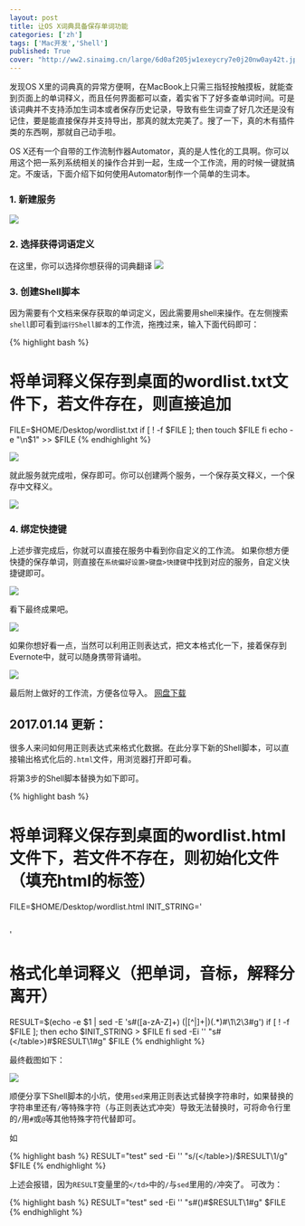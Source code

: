```yaml
---
layout: post
title: 让OS X词典具备保存单词功能
categories: ['zh']
tags: ['Mac开发','Shell']
published: True
cover: "http://ww2.sinaimg.cn/large/6d0af205jw1exeycry7e0j20nw0ay42t.jpg"
---
```

发现OS X里的词典真的异常方便啊，在MacBook上只需三指轻按触摸板，就能查到页面上的单词释义，而且任何界面都可以查，着实省下了好多查单词时间。可是该词典并不支持添加生词本或者保存历史记录，导致有些生词查了好几次还是没有记住，要是能直接保存并支持导出，那真的就太完美了。搜了一下，真的木有插件类的东西啊，那就自己动手啦。

OS X还有一个自带的工作流制作器Automator，真的是人性化的工具啊。你可以用这个把一系列系统相关的操作合并到一起，生成一个工作流，用的时候一键就搞定。不废话，下面介绍下如何使用Automator制作一个简单的生词本。

### 1. 新建服务
![](http://ww1.sinaimg.cn/large/6d0af205jw1exey4g3zp0j20fo0evdi7.jpg)

### 2. 选择获得词语定义
在这里，你可以选择你想获得的词典翻译
![](http://ww2.sinaimg.cn/large/6d0af205jw1exey4z2zruj20r907a40p.jpg)

### 3. 创建Shell脚本
因为需要有个文档来保存获取的单词定义，因此需要用shell来操作。在左侧搜索`shell`即可看到`运行Shell脚本`的工作流，拖拽过来，输入下面代码即可：

{% highlight bash %}
  # 将单词释义保存到桌面的wordlist.txt文件下，若文件存在，则直接追加
  FILE=$HOME/Desktop/wordlist.txt
  if [ ! -f $FILE ]; then
  touch $FILE
  fi
  echo -e "\n$1" >> $FILE
{% endhighlight %}

![](http://ww4.sinaimg.cn/large/6d0af205jw1exey5a1o61j20h80as407.jpg)

就此服务就完成啦，保存即可。你可以创建两个服务，一个保存英文释义，一个保存中文释义。

![](http://ww3.sinaimg.cn/large/6d0af205jw1exey6xcyggj209608qmxy.jpg)


### 4. 绑定快捷键
上述步骤完成后，你就可以直接在服务中看到你自定义的工作流。
如果你想方便快捷的保存单词，则直接在`系统偏好设置>键盘>快捷键`中找到对应的服务，自定义快捷键即可。

![](http://ww4.sinaimg.cn/large/6d0af205jw1exey5r4phzj20hs0afq5d.jpg)

看下最终成果吧。

![](http://ww2.sinaimg.cn/large/6d0af205jw1exey7a3f5bj20h50a3q8o.jpg)

如果你想好看一点，当然可以利用正则表达式，把文本格式化一下，接着保存到Evernote中，就可以随身携带背诵啦。

![](http://ww2.sinaimg.cn/large/6d0af205jw1exey7qp096j20io0j1dm8.jpg)

最后附上做好的工作流，方便各位导入。
[网盘下载](http://pan.baidu.com/s/1bn7a8n9) 

## 2017.01.14 更新：
很多人来问如何用正则表达式来格式化数据。在此分享下新的Shell脚本，可以直接输出格式化后的`.html`文件，用浏览器打开即可看。

将第3步的Shell脚本替换为如下即可。

{% highlight bash %}
  # 将单词释义保存到桌面的wordlist.html文件下，若文件不存在，则初始化文件（填充html的标签）
  FILE=$HOME/Desktop/wordlist.html
  INIT_STRING='<!DOCTYPE html><html lang="en"><head><meta charset="UTF-8"><title>MAC-Wordlist</title></head><body><table></table></body></html>'
  # 格式化单词释义（把单词，音标，解释分离开）
  RESULT=$(echo -e $1 | sed -E 's#([a-zA-Z]+) (\|[^\|]+\|)(.*)#<tr><td>\1</td><td>\2</td><td>\3</td></tr>#g')
  if [ ! -f $FILE ]; then
  echo $INIT_STRING > $FILE
  fi
  sed -Ei '' "s#(</table>)#$RESULT\1#g" $FILE
{% endhighlight %}

最终截图如下：

![](http://ww3.sinaimg.cn/large/6d0af205gw1fbqs0hz1p3j20wd0ca135.jpg)

顺便分享下Shell脚本的小坑，使用`sed`来用正则表达式替换字符串时，如果替换的字符串里还有`/`等特殊字符（与正则表达式冲突）导致无法替换时，可将命令行里的`/`用`#`或`@`等其他特殊字符代替即可。

如

{% highlight bash %}
  RESULT="<td>test</td>"
  sed -Ei '' "s/(<\/table>)/$RESULT\1/g" $FILE
{% endhighlight %}

上述会报错，因为`RESULT`变量里的`</td>`中的`/`与`sed`里用的`/`冲突了。
可改为：

{% highlight bash %}
  RESULT="<td>test</td>"
  sed -Ei '' "s#(</table>)#$RESULT\1#g" $FILE
{% endhighlight %}